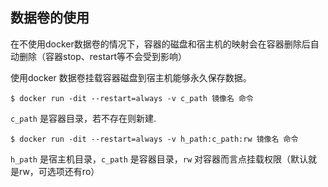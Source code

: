 ## 数据卷的使用

在不使用docker数据卷的情况下，容器的磁盘和宿主机的映射会在容器删除后自动删除（容器stop、restart等不会受到影响）

使用docker 数据卷挂载容器磁盘到宿主机能够永久保存数据。

```shell
$ docker run -dit --restart=always -v c_path 镜像名 命令
```
`c_path` 是容器目录，若不存在则新建.

```shell
$ docker run -dit --restart=always -v h_path:c_path:rw 镜像名 命令
```
`h_path` 是宿主机目录，`c_path` 是容器目录，`rw` 对容器而言点挂载权限（默认就是rw，可选项还有ro）